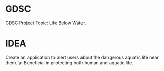 # GDSC

GDSC Project Topic: Life Below Water.

# IDEA

Create an application to alert users about the dangerous aquatic life near them.
\n Beneficial in protecting both human and aquatic life.
